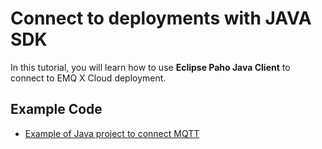 # Connect to deployments with JAVA SDK

In this tutorial, you will learn how to use **Eclipse Paho Java Client** to connect to EMQ X Cloud deployment.

## Example Code

* [Example of Java project to connect MQTT ](https://github.com/emqx/MQTT-Client-Examples/tree/master/mqtt-client-Java)